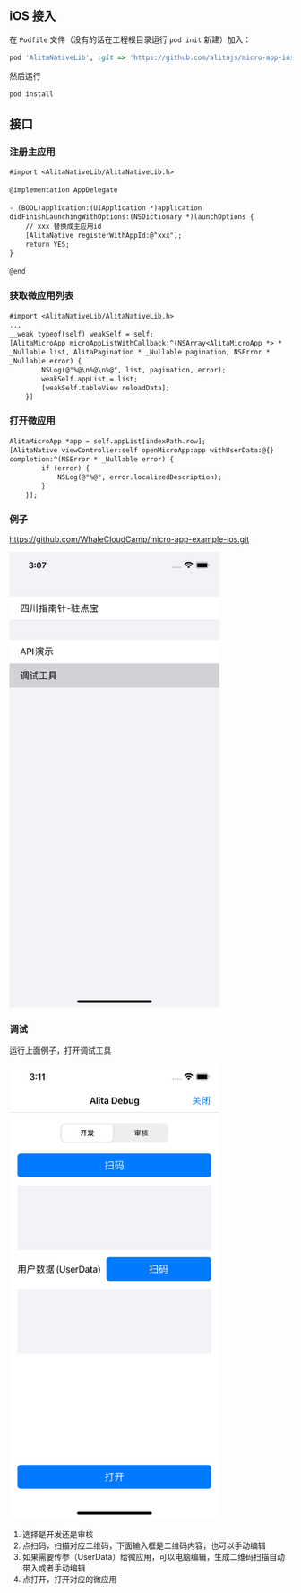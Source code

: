 ## iOS 接入
在 `Podfile` 文件（没有的话在工程根目录运行 `pod init` 新建）加入：
```ruby
pod 'AlitaNativeLib', :git => 'https://github.com/alitajs/micro-app-ios-framework.git'
```
然后运行
```sh
pod install
```

## 接口
### 注册主应用
```objc
#import <AlitaNativeLib/AlitaNativeLib.h>

@implementation AppDelegate

- (BOOL)application:(UIApplication *)application didFinishLaunchingWithOptions:(NSDictionary *)launchOptions {
    // xxx 替换成主应用id
    [AlitaNative registerWithAppId:@"xxx"];
    return YES;
}

@end
```
### 获取微应用列表
```objc
#import <AlitaNativeLib/AlitaNativeLib.h>
...
__weak typeof(self) weakSelf = self;
[AlitaMicroApp microAppListWithCallback:^(NSArray<AlitaMicroApp *> * _Nullable list, AlitaPagination * _Nullable pagination, NSError * _Nullable error) {
        NSLog(@"%@\n%@\n%@", list, pagination, error);
        weakSelf.appList = list;
        [weakSelf.tableView reloadData];
    }]
```
### 打开微应用
```objc
AlitaMicroApp *app = self.appList[indexPath.row];
[AlitaNative viewController:self openMicroApp:app withUserData:@{} completion:^(NSError * _Nullable error) {
        if (error) {
            NSLog(@"%@", error.localizedDescription);
        }
    }];
```

### 例子
https://github.com/WhaleCloudCamp/micro-app-example-ios.git

<img src="../../assets/micro-util-menu-ios.png" width="375px" />

### 调试

运行上面例子，打开调试工具

<img src="../../assets/micro-util-debug-ios.png" width="375px" />

1. 选择是开发还是审核
2. 点扫码，扫描对应二维码，下面输入框是二维码内容，也可以手动编辑
3. 如果需要传参（UserData）给微应用，可以电脑编辑，生成二维码扫描自动带入或者手动编辑
4. 点打开，打开对应的微应用